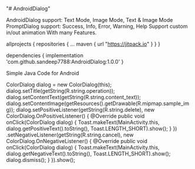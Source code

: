 "# AndroidDialog" 




AndroidDialog support: Text Mode, Image Mode, Text & Image Mode
PromptDialog support: Success, Info, Error, Warning, Help
Support custom in/out animation
With many Features.



allprojects {
    repositories {
        ...
        maven { url "https://jitpack.io" }
    }
}







dependencies {
   implementation 'com.github.sandeep7788:AndroidDialog:1.0.0'
}








Simple Java Code for Android




ColorDialog dialog = new ColorDialog(this);
dialog.setTitle(getString(R.string.operation));
dialog.setContentText(getString(R.string.content_text));
dialog.setContentImage(getResources().getDrawable(R.mipmap.sample_img));
dialog.setPositiveListener(getString(R.string.delete), new ColorDialog.OnPositiveListener() {
    @Override
    public void onClick(ColorDialog dialog) {
        Toast.makeText(MainActivity.this, dialog.getPositiveText().toString(), Toast.LENGTH_SHORT).show();
    }
})
.setNegativeListener(getString(R.string.cancel), new ColorDialog.OnNegativeListener() {
    @Override
    public void onClick(ColorDialog dialog) {
        Toast.makeText(MainActivity.this, dialog.getNegativeText().toString(), Toast.LENGTH_SHORT).show();
        dialog.dismiss();
    }
}).show();
